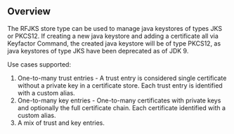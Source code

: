 ## Overview

The RFJKS store type can be used to manage java keystores of types JKS or PKCS12.  If creating a new java keystore and adding a certificate all via Keyfactor Command, the created java keystore will be of type PKCS12, as java keystores of type JKS have been deprecated as of JDK 9.

Use cases supported:
1. One-to-many trust entries - A trust entry is considered single certificate without a private key in a certificate store.  Each trust entry is identified with a custom alias.
2. One-to-many key entries - One-to-many certificates with private keys and optionally the full certificate chain.  Each certificate identified with a custom alias.
3. A mix of trust and key entries.
